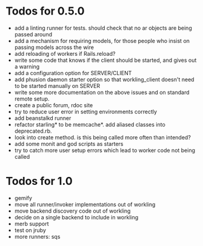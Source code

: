 # Todos for 0.5.0

* add a linting runner for tests. should check that no ar objects are being passed around
* add a mechanism for requiring models, for those people who insist on passing models across the wire
* add reloading of workers if Rails.reload?
* write some code that knows if the client should be started, and gives out a warning
* add a configuration option for SERVER/CLIENT
* add phusion daemon starter option so that workling_client doesn't need to be started manually on SERVER
* write some more documentation on the above issues and on standard remote setup. 
* create a public forum, rdoc site
* try to reduce user error in setting environments correctly
* add beanstalkd runner
* refactor starling* to be memcache*. add aliased classes into deprecated.rb.
* look into create method. is this being called more often than intended?
* add some monit and god scripts as starters
* try to catch more user setup errors which lead to worker code not being called

# Todos for 1.0

* gemify
* move all runner/invoker implementations out of workling
* move backend discovery code out of workling
* decide on a single backend to include in workling
* merb support
* test on jruby
* more runners: sqs